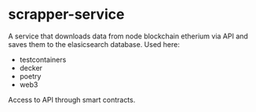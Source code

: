 # scrapper-service


A service that downloads data from node blockchain etherium via API and saves them to the elasicsearch database. Used here:
- testcontainers
- decker
- poetry
- web3

Access to API through smart contracts.
